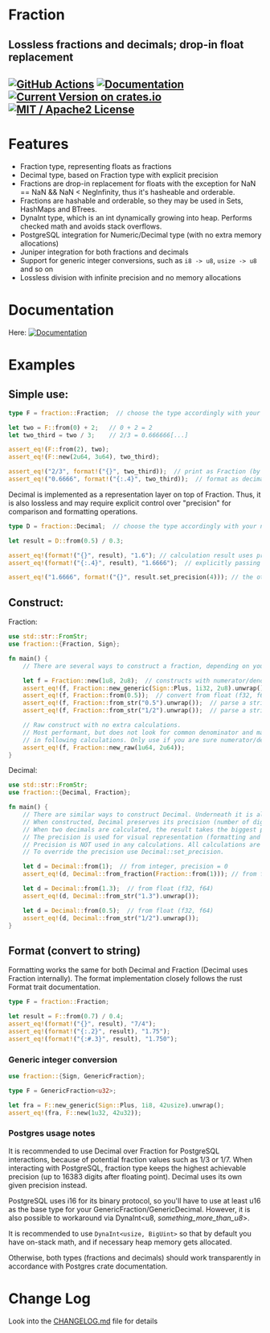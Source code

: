 # Fraction

Lossless fractions and decimals; drop-in float replacement
------

[![GitHub Actions](https://github.com/dnsl48/fraction/actions/workflows/main.yml/badge.svg?branch=master)](https://github.com/dnsl48/fraction/actions/workflows/main.yml?query=branch%3Amaster) [![Documentation](https://docs.rs/fraction/badge.svg)](https://docs.rs/fraction/) [![Current Version on crates.io](https://img.shields.io/crates/v/fraction.svg)](https://crates.io/crates/fraction/) [![MIT / Apache2 License](https://img.shields.io/badge/license-MIT%20/%20Apache2-blue.svg)]()
------

# Features
 - Fraction type, representing floats as fractions
 - Decimal type, based on Fraction type with explicit precision
 - Fractions are drop-in replacement for floats with the exception for NaN == NaN && NaN < NegInfinity, thus it's hasheable and orderable.
 - Fractions are hashable and orderable, so they may be used in Sets, HashMaps and BTrees.
 - DynaInt type, which is an int dynamically growing into heap. Performs checked math and avoids stack overflows.
 - PostgreSQL integration for Numeric/Decimal type (with no extra memory allocations)
 - Juniper integration for both fractions and decimals
 - Support for generic integer conversions, such as `i8 -> u8`, `usize -> u8` and so on
 - Lossless division with infinite precision and no memory allocations

# Documentation
 Here: [![Documentation](https://docs.rs/fraction/badge.svg)](https://docs.rs/fraction/)

# Examples

## Simple use:

```rust
type F = fraction::Fraction;  // choose the type accordingly with your needs (see prelude module docs)

let two = F::from(0) + 2;   // 0 + 2 = 2
let two_third = two / 3;    // 2/3 = 0.666666[...]

assert_eq!(F::from(2), two);
assert_eq!(F::new(2u64, 3u64), two_third);

assert_eq!("2/3", format!("{}", two_third));  // print as Fraction (by default)
assert_eq!("0.6666", format!("{:.4}", two_third));  // format as decimal and print up to 4 digits after floating point
```

Decimal is implemented as a representation layer on top of Fraction.
Thus, it is also lossless and may require explicit control over "precision"
for comparison and formatting operations.
```rust
type D = fraction::Decimal;  // choose the type accordingly with your needs (see prelude module docs)

let result = D::from(0.5) / 0.3;

assert_eq!(format!("{}", result), "1.6"); // calculation result uses precision of the operands
assert_eq!(format!("{:.4}", result), "1.6666");  // explicitly passing precision to format

assert_eq!("1.6666", format!("{}", result.set_precision(4))); // the other way to set precision explicitly on Decimal
```

## Construct:

Fraction:
```rust
use std::str::FromStr;
use fraction::{Fraction, Sign};

fn main() {
    // There are several ways to construct a fraction, depending on your use case

    let f = Fraction::new(1u8, 2u8);  // constructs with numerator/denominator and normalizes the fraction (finds least common denominator)
    assert_eq!(f, Fraction::new_generic(Sign::Plus, 1i32, 2u8).unwrap());  // with numerator/denominator of different integer types
    assert_eq!(f, Fraction::from(0.5));  // convert from float (f32, f64)
    assert_eq!(f, Fraction::from_str("0.5").unwrap());  // parse a string
    assert_eq!(f, Fraction::from_str("1/2").unwrap());  // parse a string

    // Raw construct with no extra calculations.
    // Most performant, but does not look for common denominator and may lead to unexpected results
    // in following calculations. Only use if you are sure numerator/denominator are already normalized.
    assert_eq!(f, Fraction::new_raw(1u64, 2u64));
}
```

Decimal:
```rust
use std::str::FromStr;
use fraction::{Decimal, Fraction};

fn main() {
    // There are similar ways to construct Decimal. Underneath it is always represented as Fraction.
    // When constructed, Decimal preserves its precision (number of digits after floating point).
    // When two decimals are calculated, the result takes the biggest precision of both.
    // The precision is used for visual representation (formatting and printing) and for comparison of two decimals.
    // Precision is NOT used in any calculations. All calculations are lossless and implemented through Fraction.
    // To override the precision use Decimal::set_precision.

    let d = Decimal::from(1);  // from integer, precision = 0
    assert_eq!(d, Decimal::from_fraction(Fraction::from(1))); // from fraction, precision is calculated from fraction

    let d = Decimal::from(1.3);  // from float (f32, f64)
    assert_eq!(d, Decimal::from_str("1.3").unwrap());

    let d = Decimal::from(0.5);  // from float (f32, f64)
    assert_eq!(d, Decimal::from_str("1/2").unwrap());
}
```

## Format (convert to string)
Formatting works the same for both Decimal and Fraction (Decimal uses Fraction internally).
The format implementation closely follows the rust Format trait documentation.

```rust
type F = fraction::Fraction;

let result = F::from(0.7) / 0.4;
assert_eq!(format!("{}", result), "7/4");
assert_eq!(format!("{:.2}", result), "1.75");
assert_eq!(format!("{:#.3}", result), "1.750");
```

### Generic integer conversion
```rust
use fraction::{Sign, GenericFraction};

type F = GenericFraction<u32>;

let fra = F::new_generic(Sign::Plus, 1i8, 42usize).unwrap();
assert_eq!(fra, F::new(1u32, 42u32));
```

### Postgres usage notes
It is recommended to use Decimal over Fraction for PostgreSQL interactions, because of
potential fraction values such as 1/3 or 1/7. When interacting with PostgreSQL, fraction type
keeps the highest achievable precision (up to 16383 digits after floating point).
Decimal uses its own given precision instead.

PostgreSQL uses i16 for its binary protocol, so you'll have to use at least u16
as the base type for your GenericFraction/GenericDecimal. However, it is also possible to workaround
via DynaInt<u8, _something_more_than_u8_>.

It is recommended to use `DynaInt<usize, BigUint>` so that by default you have on-stack math, and if necessary
heap memory gets allocated.

Otherwise, both types (fractions and decimals) should work transparently in accordance with Postgres crate documentation.

# Change Log

Look into the [CHANGELOG.md](CHANGELOG.md) file for details
